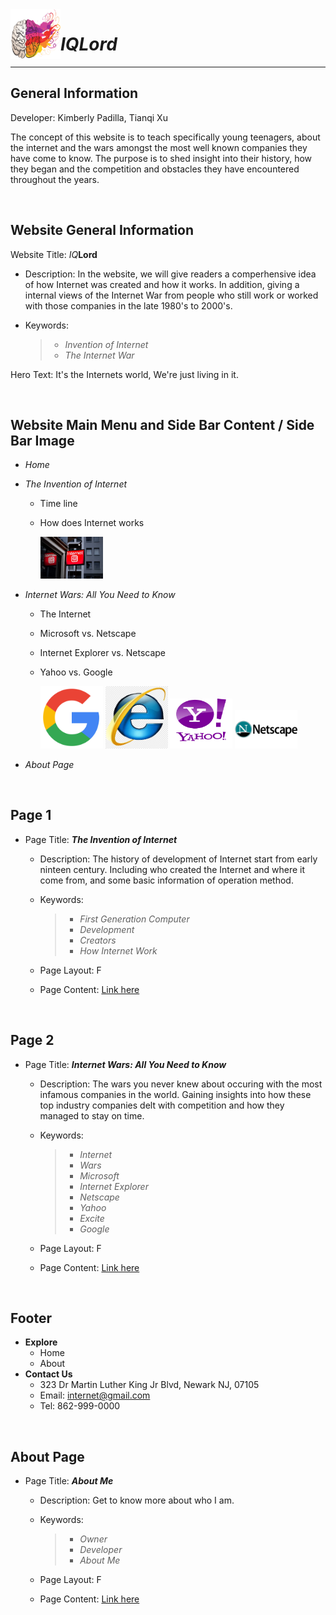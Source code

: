 <img align="left" width="80" height="80" src="images/best-iq-test.png">

# *IQLord*
---


## General Information
Developer: Kimberly Padilla, Tianqi Xu

The concept of this website is to teach specifically young teenagers, about the internet and the wars amongst the most well known companies they have come to know. The purpose is to shed insight into their history, how they began and the competition and obstacles they have encountered throughout the years.

&nbsp;

## Website General Information

Website Title: *IQ***Lord**
  - Description: In the website, we will give readers a comperhensive idea of how Internet was created and how it works. In addition, giving a internal views of the Internet War from people who still work or worked with those companies in the late 1980's to 2000's. 
  - Keywords:


    > - _Invention of Internet_
    > - _The Internet War_
    


Hero Text: It's the Internets world, We're just living in it.

&nbsp;

## Website Main Menu and Side Bar Content / Side Bar Image 
- *Home*
- *The Invention of Internet*
  - Time line
  - How does Internet works 

      <img src="images//leon-seibert-2m71l9fA6mg-unsplash.jpg" width=100>
 
- *Internet Wars: All You Need to Know* 
  - The Internet
  - Microsoft vs. Netscape
  - Internet Explorer vs. Netscape
  - Yahoo vs. Google

      <img src="images//google-logo-png-suite-everything-you-need-know-about-google-newest-0.png" width=100> 
      <img src="images//png-clipart-internet-explorer-internet-explorer.png" width=100> 
      <img src="images//unnamed.png" width=100> 
      <img src="images/Netscape-Logo-1024x640.png" width=100>

- *About Page*

&nbsp;

## Page 1
- Page Title: ***The Invention of Internet***
  - Description: The history of development of Internet start from early ninteen century. Including who created the Internet and where it come from, and some basic information of operation method.
  - Keywords:


    > - _First Generation Computer_
    > - _Development_
    > - _Creators_
    > - _How Internet Work_


  - Page Layout: F
  - Page Content: [Link here](https://github.com/knp56/Internet-Website/blob/main/page1.md)

&nbsp;

## Page 2
- Page Title: ***Internet Wars: All You Need to Know***
  - Description: The wars you never knew about occuring with the most infamous companies in the world. Gaining insights into how these top industry companies delt with competition and how they managed to stay on time.
  - Keywords:
  
  
    > - _Internet_
    > - _Wars_
    > - _Microsoft_
    > - _Internet Explorer_
    > - _Netscape_
    > - _Yahoo_
    > - _Excite_
    > - _Google_
  
  
  - Page Layout: F 
  - Page Content: [Link here](https://github.com/knp56/Internet-Website/blob/main/page2.md)

&nbsp;

## Footer
- **Explore**
  - Home
  - About
- **Contact Us**
  - 323 Dr Martin Luther King Jr Blvd, Newark NJ, 07105
  - Email: internet@gmail.com
  - Tel: 862-999-0000

&nbsp;

## About Page 
- Page Title: ***About Me***
  - Description: Get to know more about who I am.
  - Keywords:
  
  
    > - _Owner_
    > - _Developer_
    > - _About Me_
 
  
  
  - Page Layout: F 
  - Page Content: [Link here](https://github.com/knp56/Internet-Website/edit/main/about.md)


